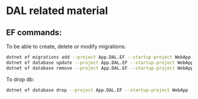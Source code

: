 # DAL related material
## EF commands:
To be able to create, delete or modify migrations:
~~~sh
dotnet ef migrations add --project App.DAL.EF --startup-project WebApp --context AppDbContext Initial
dotnet ef database update --project App.DAL.EF --startup-project WebApp --context AppDbContext
dotnet ef database remove --project App.DAL.EF --startup-project WebApp
~~~
To  drop db:
~~~sh
dotnet ef database drop --project App.DAL.EF --startup-project WebApp
~~~
